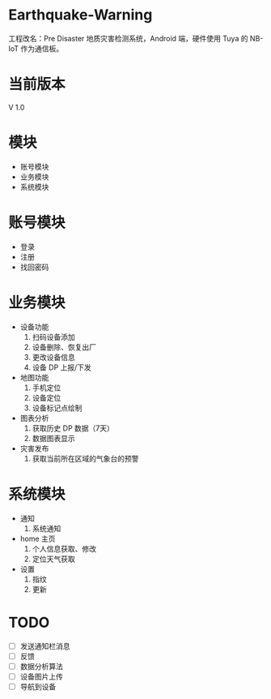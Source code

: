 # Earthquake-Warning
工程改名：Pre Disaster
地质灾害检测系统，Android 端，硬件使用 Tuya 的 NB-IoT 作为通信板。

# 当前版本
   V 1.0

# 模块
- 账号模块
- 业务模块
- 系统模块

# 账号模块
- 登录
- 注册
- 找回密码

# 业务模块
- 设备功能
    1. 扫码设备添加
    2. 设备删除、恢复出厂
    3. 更改设备信息
    4. 设备 DP 上报/下发
- 地图功能
    1. 手机定位
    2. 设备定位
    3. 设备标记点绘制
- 图表分析
    1. 获取历史 DP 数据（7天）
    2. 数据图表显示
- 灾害发布
    1. 获取当前所在区域的气象台的预警

# 系统模块
- 通知
    1. 系统通知
- home 主页
    1. 个人信息获取、修改
    2. 定位天气获取
- 设置
    1. 指纹
    2. 更新
    
# TODO
- [ ] 发送通知栏消息
- [ ] 反馈
- [ ] 数据分析算法
- [ ] 设备图片上传
- [ ] 导航到设备
